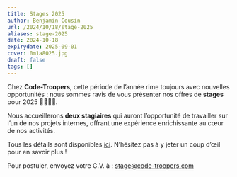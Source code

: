 ```yaml
---
title: Stages 2025
author: Benjamin Cousin
url: /2024/10/18/stage-2025
aliases: stage-2025
date: 2024-10-18
expirydate: 2025-09-01
cover: 0m1a8025.jpg
draft: false
tags: []
---
```

Chez **Code-Troopers**, cette période de l’année rime toujours avec nouvelles opportunités : nous sommes ravis de vous présenter nos offres de **stages** pour 2025 👩‍🎓👨‍🎓.

Nous accueillerons **deux stagiaires** qui auront l’opportunité de travailler sur l’un de nos projets internes, offrant une expérience enrichissante au cœur de nos activités.

Tous les détails sont disponibles [ici](https://code-troopers.com/files/Stage_2025_Code-Troopers_Fullstack.pdf). N’hésitez pas à y jeter un coup d’œil pour en savoir plus !

Pour postuler, envoyez votre C.V. à : [stage@code-troopers.com](mailto:stage@code-troopers.com)